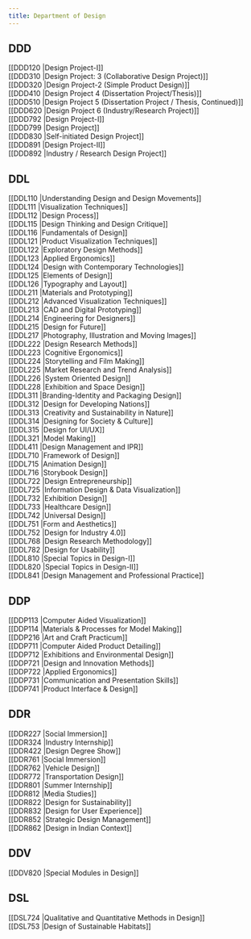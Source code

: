 ```yaml
---
title: Department of Design
---
```


## DDD  
[[DDD120 |Design Project-I]]  
[[DDD310 |Design Project: 3 (Collaborative Design Project)]]  
[[DDD320 |Design Project-2 (Simple Product Design)]]  
[[DDD410 |Design Project 4 (Dissertation Project/Thesis)]]  
[[DDD510 |Design Project 5 (Dissertation Project / Thesis, Continued)]]  
[[DDD620 |Design Project 6 (Industry/Research Project)]]  
[[DDD792 |Design Project-I]]  
[[DDD799 |Design Project]]  
[[DDD830 |Self-initiated Design Project]]  
[[DDD891 |Design Project-II]]  
[[DDD892 |Industry / Research Design Project]]  


## DDL  
[[DDL110 |Understanding Design and Design Movements]]  
[[DDL111 |Visualization Techniques]]  
[[DDL112 |Design Process]]  
[[DDL115 |Design Thinking and Design Critique]]  
[[DDL116 |Fundamentals of Design]]  
[[DDL121 |Product Visualization Techniques]]  
[[DDL122 |Exploratory Design Methods]]  
[[DDL123 |Applied Ergonomics]]  
[[DDL124 |Design with Contemporary Technologies]]  
[[DDL125 |Elements of Design]]  
[[DDL126 |Typography and Layout]]  
[[DDL211 |Materials and Prototyping]]  
[[DDL212 |Advanced Visualization Techniques]]  
[[DDL213 |CAD and Digital Prototyping]]  
[[DDL214 |Engineering for Designers]]  
[[DDL215 |Design for Future]]  
[[DDL217 |Photography, Illustration and Moving Images]]  
[[DDL222 |Design Research Methods]]  
[[DDL223 |Cognitive Ergonomics]]  
[[DDL224 |Storytelling and Film Making]]  
[[DDL225 |Market Research and Trend Analysis]]  
[[DDL226 |System Oriented Design]]  
[[DDL228 |Exhibition and Space Design]]  
[[DDL311 |Branding-Identity and Packaging Design]]  
[[DDL312 |Design for Developing Nations]]  
[[DDL313 |Creativity and Sustainability in Nature]]  
[[DDL314 |Designing for Society & Culture]]  
[[DDL315 |Design for UI/UX]]  
[[DDL321 |Model Making]]  
[[DDL411 |Design Management and IPR]]  
[[DDL710 |Framework of Design]]  
[[DDL715 |Animation Design]]  
[[DDL716 |Storybook Design]]  
[[DDL722 |Design Entrepreneurship]]  
[[DDL725 |Information Design & Data Visualization]]  
[[DDL732 |Exhibition Design]]  
[[DDL733 |Healthcare Design]]  
[[DDL742 |Universal Design]]  
[[DDL751 |Form and Aesthetics]]  
[[DDL752 |Design for Industry 4.0]]  
[[DDL768 |Design Research Methodology]]  
[[DDL782 |Design for Usability]]  
[[DDL810 |Special Topics in Design-I]]  
[[DDL820 |Special Topics in Design-II]]  
[[DDL841 |Design Management and Professional Practice]]  


## DDP  
[[DDP113 |Computer Aided Visualization]]  
[[DDP114 |Materials & Processes for Model Making]]  
[[DDP216 |Art and Craft Practicum]]  
[[DDP711 |Computer Aided Product Detailing]]  
[[DDP712 |Exhibitions and Environmental Design]]  
[[DDP721 |Design and Innovation Methods]]  
[[DDP722 |Applied Ergonomics]]  
[[DDP731 |Communication and Presentation Skills]]  
[[DDP741 |Product Interface & Design]]  


## DDR  
[[DDR227 |Social Immersion]]  
[[DDR324 |Industry Internship]]  
[[DDR422 |Design Degree Show]]  
[[DDR761 |Social Immersion]]  
[[DDR762 |Vehicle Design]]  
[[DDR772 |Transportation Design]]  
[[DDR801 |Summer Internship]]  
[[DDR812 |Media Studies]]  
[[DDR822 |Design for Sustainability]]  
[[DDR832 |Design for User Experience]]  
[[DDR852 |Strategic Design Management]]  
[[DDR862 |Design in Indian Context]]  


## DDV  
[[DDV820 |Special Modules in Design]]  


## DSL  
[[DSL724 |Qualitative and Quantitative Methods in Design]]  
[[DSL753 |Design of Sustainable Habitats]]  
